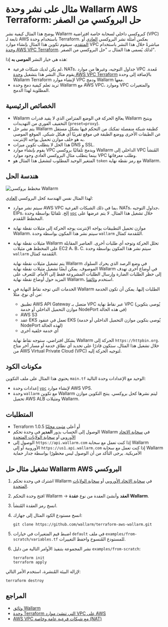 # مثال على نشر وحدة Wallarm AWS Terraform: حل البروكسي من الصفر

يوضح هذا المثال كيفية نشر Wallarm كبروكسي داخلي لسحابة خاصة افتراضية (VPC) تابعة لـ AWS باستخدام وحدة Terraform. بعكس أمثلة نشر البروكسي [العادي](https://github.com/wallarm/terraform-aws-wallarm/tree/main/examples/proxy) أو [المتقدم](https://github.com/wallarm/terraform-aws-wallarm/tree/main/examples/advanced)، سيقوم تكوين هذا المثال بإنشاء موارد VPC مباشرةً خلال هذا النشر باستخدام [وحدة AWS VPC Terraform](https://registry.terraform.io/modules/terraform-aws-modules/vpc/aws/). لذلك يُسمى هذا المثال بـ "حل البروكسي من الصفر".

هذه هي خيار النشر **الموصى به** إذا:

* لم يكن لديك شبكات فرعية، NATs، جداول التوجيه، وغيرها من موارد VPC مُعدة. يقوم مثال النشر هذا بتشغيل [وحدة AWS VPC Terraform](https://registry.terraform.io/modules/terraform-aws-modules/vpc/aws/) بالإضافة إلى وحدة Wallarm Terraform لإنشاء موارد VPC ودمج Wallarm معها.
* تريد تعلم كيفية دمج وحدة Wallarm مع AWS VPC، وموارد VPC والمتغيرات المطلوبة لهذا الدمج.

## الخصائص الرئيسية

* Wallarm يعالج الحركة في الوضع المتزامن الذي لا يقيد قدرات Wallarm ويتيح التخفيف الفوري من التهديدات (`preset=proxy`).
* يتم نشر حل Wallarm كطبقة شبكة منفصلة تمكنك من التحكم فيها بشكل مستقل عن الطبقات الأخرى ووضع الطبقة في موقع تقريبًا أي هيكل شبكي. الموقع الموصى به هو خلف موازن تحميل يواجه الإنترنت.
* هذا الحل لا يتطلب تكوين ميزات DNS و SSL.
* يقوم بإنشاء موارد VPC ويدمج تلقائيًا بروكسي Wallarm الداخلي إلى VPC المُنشأ بينما يتطلب مثال البروكسي العادي وجود موارد VPC وطلب معرفاتها.
* المتغير الوحيد المطلوب لتشغيل هذا المثال هو `token` مع رمز نقطة نهاية Wallarm.

## هندسة الحل

![مخطط بروكسي Wallarm](https://github.com/wallarm/terraform-aws-wallarm/blob/main/images/wallarm-as-proxy.png?raw=true)

لهذا المثال نفس الهندسة كحل البروكسي [العادي](https://github.com/wallarm/terraform-aws-wallarm/tree/main/examples/proxy):

* سيتم نشر موارد AWS VPC بما في ذلك الشبكات الفرعية، NATs، جداول التوجيه، EIPs، إلخ. تلقائيًا بواسطة وحدة [`vpc`](https://registry.terraform.io/modules/terraform-aws-modules/vpc/aws/) خلال تشغيل هذا المثال. لا يتم عرضها على المخطط المُقدم.
* موازن تحميل التطبيقات يواجه الإنترنت يوجه الحركة إلى مثيلات نقطة نهاية Wallarm. سيتم نشر هذا المكون بواسطة وحدة `wallarm` المُقدمة كمثال.
* مثيلات نقطة نهاية Wallarm تحلل الحركة وتوجه أي طلبات أخرى. العناصر المقابلة على المخطط هي مثيلات EC2 A، B، C. سيتم نشر هذا المكون بواسطة وحدة `wallarm` المُقدمة كمثال.

    يتم تشغيل مثيلات نقطة نهاية Wallarm في وضع الرصد الذي يحرك السلوك الموصوف. يمكن أيضًا تشغيل مثيلات نقطة نهاية Wallarm في أوضاع أخرى تهدف إلى حظر الطلبات الضارة وإرسال الطلبات المشروعة فقط إلى الأمام. للتعرف على المزيد حول أوضاع نقطة نهاية Wallarm، استخدم [وثائقنا](https://docs.wallarm.com/admin-en/configure-wallarm-mode/).
* الخدمات التي توجه نقاط النهاية في Wallarm الطلبات إليها. يمكن أن تكون الخدمة من أي نوع، مثلًا:

    * تطبيق AWS API Gateway متصل بـ VPC عبر نقاط نهاية VPC (يُوصى بتكوين موازن التحميل الداخلي أو خدمة NodePort في هذه الحالة)
    * AWS S3
    * عقد EKS تعمل في عنقود EKS (يُوصى بتكوين موازن التحميل الداخلي أو خدمة NodePort لهذه الحالة)
    * أي خدمة خلفية أخرى

    بشكل افتراضي، ستوجه نقاط نهاية Wallarm الحركة إلى `https://httpbin.org`. خلال تشغيل هذا المثال، ستكون قادرًا على تحديد أي نطاق خدمة أو مسار آخر متاح من AWS Virtual Private Cloud (VPC) لتوجيه الحركة إليه.

## مكونات الكود

يحتوي هذا المثال على ملف التكوين `main.tf` الوحيد مع الإعدادات وحدة التالية:

* إعدادات وحدة [`vpc`](https://registry.terraform.io/modules/terraform-aws-modules/vpc/aws/) لإنشاء موارد AWS VPS.
* وحدة `wallarm` مع تكوين Wallarm ليتم نشرها كحل بروكسي. ينتج التكوين موازن تحميل AWS ALB ومثيلات Wallarm.

## المتطلبات

* Terraform 1.0.5 أو أعلى [مثبت محليًا](https://learn.hashicorp.com/tutorials/terraform/install-cli)
* الوصول إلى الحساب بدور **المدير** في وحدة تحكم Wallarm في [سحابة الاتحاد الأوروبي](https://my.wallarm.com/) أو [سحابة الولايات المتحدة](https://us1.my.wallarm.com/)
* الوصول إلى `https://api.wallarm.com` إذا كنت تعمل مع سحابة Wallarm الأوروبية أو إلى `https://us1.api.wallarm.com` إذا كنت تعمل مع سحابة Wallarm الأمريكية. يرجى التأكد من أن الوصول ليس محظورًا بواسطة جدار حماية

## تشغيل مثال حل Wallarm AWS البروكسي

1. اشترك في وحدة تحكم Wallarm في [سحابة الاتحاد الأوروبي](https://my.wallarm.com/nodes) أو [سحابة الولايات المتحدة](https://us1.my.wallarm.com/nodes).
1. افتح وحدة التحكم Wallarm → **العقد** وأنشئ العقدة من نوع **عقدة Wallarm**.
1. انسخ رمز العقدة المُنشأ.
1. انسخ مستودع الكود المثال إلى جهازك:

    ```
    git clone https://github.com/wallarm/terraform-aws-wallarm.git
    ```
1. اضبط قيم المتغيرات في خيارات `default` في ملف `examples/from-scratch/variables.tf` للمستودع المُنسوخ واحفظ التغييرات.
1. نشر المجموعة بتنفيذ الأوامر التالية من دليل `examples/from-scratch`:

    ```
    terraform init
    terraform apply
    ```

لإزالة البيئة المُنشرة، استخدم الأمر التالي:

```
terraform destroy
```

## المراجع

* [وثائق Wallarm](https://docs.wallarm.com)
* [وحدة Terraform التي تنشئ موارد VPC على AWS](https://registry.terraform.io/modules/terraform-aws-modules/vpc/aws)
* [AWS VPC مع شبكات فرعية عامة وخاصة (NAT)](https://docs.aws.amazon.com/vpc/latest/userguide/VPC_Scenario2.html)